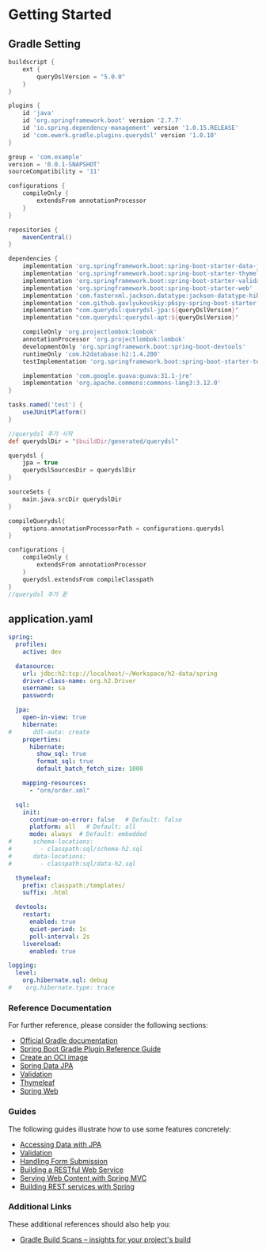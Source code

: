 # Getting Started

## Gradle Setting
```groovy
buildscript {
    ext {
        queryDslVersion = "5.0.0"
    }
}

plugins {
    id 'java'
    id 'org.springframework.boot' version '2.7.7'
    id 'io.spring.dependency-management' version '1.0.15.RELEASE'
    id 'com.ewerk.gradle.plugins.querydsl' version '1.0.10'
}

group = 'com.example'
version = '0.0.1-SNAPSHOT'
sourceCompatibility = '11'

configurations {
    compileOnly {
        extendsFrom annotationProcessor
    }
}

repositories {
    mavenCentral()
}

dependencies {
    implementation 'org.springframework.boot:spring-boot-starter-data-jpa'
    implementation 'org.springframework.boot:spring-boot-starter-thymeleaf'
    implementation 'org.springframework.boot:spring-boot-starter-validation'
    implementation 'org.springframework.boot:spring-boot-starter-web'
    implementation 'com.fasterxml.jackson.datatype:jackson-datatype-hibernate5'
    implementation 'com.github.gavlyukovskiy:p6spy-spring-boot-starter:1.8.1'
    implementation "com.querydsl:querydsl-jpa:${queryDslVersion}"
    implementation "com.querydsl:querydsl-apt:${queryDslVersion}"

    compileOnly 'org.projectlombok:lombok'
    annotationProcessor 'org.projectlombok:lombok'
    developmentOnly 'org.springframework.boot:spring-boot-devtools'
    runtimeOnly 'com.h2database:h2:1.4.200'
    testImplementation 'org.springframework.boot:spring-boot-starter-test'

    implementation 'com.google.guava:guava:31.1-jre'
    implementation 'org.apache.commons:commons-lang3:3.12.0'
}

tasks.named('test') {
    useJUnitPlatform()
}

//querydsl 추가 시작
def querydslDir = "$buildDir/generated/querydsl"

querydsl {
    jpa = true
    querydslSourcesDir = querydslDir
}

sourceSets {
    main.java.srcDir querydslDir
}

compileQuerydsl{
    options.annotationProcessorPath = configurations.querydsl
}

configurations {
    compileOnly {
        extendsFrom annotationProcessor
    }
    querydsl.extendsFrom compileClasspath
}
//querydsl 추가 끝

```

## application.yaml
```yaml
spring:
  profiles:
    active: dev

  datasource:
    url: jdbc:h2:tcp://localhost/~/Workspace/h2-data/spring
    driver-class-name: org.h2.Driver
    username: sa
    password:

  jpa:
    open-in-view: true
    hibernate:
#      ddl-auto: create
    properties:
      hibernate:
        show_sql: true
        format_sql: true
        default_batch_fetch_size: 1000

    mapping-resources:
      - "orm/order.xml"

  sql:
    init:
      continue-on-error: false   # Default: false
      platform: all   # Default: all
      mode: always  # Default: embedded
#      schema-locations:
#        - classpath:sql/schema-h2.sql
#      data-locations:
#        - classpath:sql/data-h2.sql

  thymeleaf:
    prefix: classpath:/templates/
    suffix: .html

  devtools:
    restart:
      enabled: true
      quiet-period: 1s
      poll-interval: 2s
    livereload:
      enabled: true

logging:
  level:
    org.hibernate.sql: debug
#    org.hibernate.type: trace

```

### Reference Documentation

For further reference, please consider the following sections:

* [Official Gradle documentation](https://docs.gradle.org)
* [Spring Boot Gradle Plugin Reference Guide](https://docs.spring.io/spring-boot/docs/2.7.7/gradle-plugin/reference/html/)
* [Create an OCI image](https://docs.spring.io/spring-boot/docs/2.7.7/gradle-plugin/reference/html/#build-image)
* [Spring Data JPA](https://docs.spring.io/spring-boot/docs/2.7.7/reference/htmlsingle/#data.sql.jpa-and-spring-data)
* [Validation](https://docs.spring.io/spring-boot/docs/2.7.7/reference/htmlsingle/#io.validation)
* [Thymeleaf](https://docs.spring.io/spring-boot/docs/2.7.7/reference/htmlsingle/#web.servlet.spring-mvc.template-engines)
* [Spring Web](https://docs.spring.io/spring-boot/docs/2.7.7/reference/htmlsingle/#web)

### Guides

The following guides illustrate how to use some features concretely:

* [Accessing Data with JPA](https://spring.io/guides/gs/accessing-data-jpa/)
* [Validation](https://spring.io/guides/gs/validating-form-input/)
* [Handling Form Submission](https://spring.io/guides/gs/handling-form-submission/)
* [Building a RESTful Web Service](https://spring.io/guides/gs/rest-service/)
* [Serving Web Content with Spring MVC](https://spring.io/guides/gs/serving-web-content/)
* [Building REST services with Spring](https://spring.io/guides/tutorials/rest/)

### Additional Links

These additional references should also help you:

* [Gradle Build Scans – insights for your project's build](https://scans.gradle.com#gradle)

